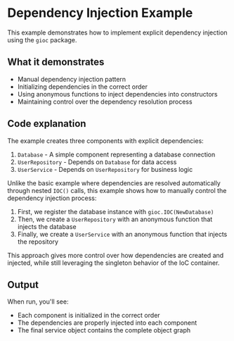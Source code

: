 # Dependency Injection Example

This example demonstrates how to implement explicit dependency injection using the `gioc` package.

## What it demonstrates

- Manual dependency injection pattern
- Initializing dependencies in the correct order
- Using anonymous functions to inject dependencies into constructors
- Maintaining control over the dependency resolution process

## Code explanation

The example creates three components with explicit dependencies:

1. `Database` - A simple component representing a database connection
2. `UserRepository` - Depends on `Database` for data access
3. `UserService` - Depends on `UserRepository` for business logic

Unlike the basic example where dependencies are resolved automatically through nested `IOC()` calls, this example shows how to manually control the dependency injection process:

1. First, we register the database instance with `gioc.IOC(NewDatabase)`
2. Then, we create a `UserRepository` with an anonymous function that injects the database
3. Finally, we create a `UserService` with an anonymous function that injects the repository

This approach gives more control over how dependencies are created and injected, while still leveraging the singleton behavior of the IoC container.

## Output

When run, you'll see:

- Each component is initialized in the correct order
- The dependencies are properly injected into each component
- The final service object contains the complete object graph
